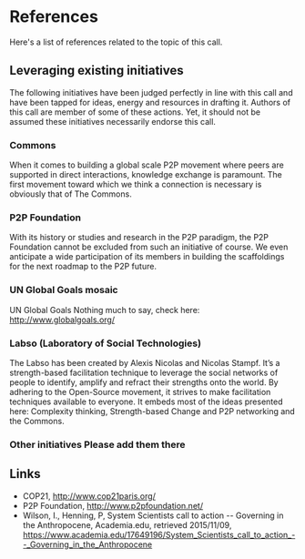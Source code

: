 # References

Here's a list of references related to the topic of this call.

## Leveraging existing initiatives 
The following initiatives have been judged perfectly in line with this call and have been tapped for ideas, energy and resources in drafting it. Authors of this call are member of some of these actions. Yet, it should not be assumed these initiatives necessarily endorse this call.

### Commons 
When it comes to building a global scale P2P movement where peers are supported in direct interactions, knowledge exchange is paramount. The first movement toward which we think a connection is necessary is obviously that of The Commons.

### P2P Foundation 
With its history or studies and research in the P2P paradigm, the P2P Foundation cannot be excluded from such an initiative of course. We even anticipate a wide participation of its members in building the scaffoldings for the next roadmap to the P2P future.



### UN Global Goals mosaic
UN Global Goals Nothing much to say, check here: http://www.globalgoals.org/


### Labso (Laboratory of Social Technologies) 
The Labso has been created by Alexis Nicolas and Nicolas Stampf. It’s a strength-based facilitation technique to leverage the social networks of people to identify, amplify and refract their strengths onto the world. By adhering to the Open-Source movement, it strives to make facilitation techniques available to everyone. It embeds most of the ideas presented here: Complexity thinking, Strength-based Change and P2P networking and the Commons.


### Other initiatives Please add them there


## Links

- COP21, http://www.cop21paris.org/
- P2P Foundation, http://www.p2pfoundation.net/
- Wilson, I., Henning, P, System Scientists call to action -- Governing in the Anthropocene, Academia.edu, retrieved 2015/11/09, https://www.academia.edu/17649196/System_Scientists_call_to_action_--_Governing_in_the_Anthropocene

